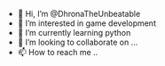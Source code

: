 - 👋 Hi, I’m @DhronaTheUnbeatable
- 👀 I’m interested in game development
- 🌱 I’m currently learning python
- 💞️ I’m looking to collaborate on ...
- 📫 How to reach me ..

<!---
DhronaTheUnbeatable/DhronaTheUnbeatable is a ✨ special ✨ repository because its `README.md` (this file) appears on your GitHub profile.
You can click the Preview link to take a look at your changes.
--->
